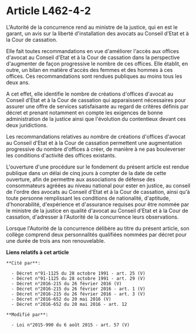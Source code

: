 # Article L462-4-2

L'Autorité de la concurrence rend au ministre de la justice, qui en est le garant, un avis sur la liberté d'installation des
avocats au Conseil d'Etat et à la Cour de cassation. 

Elle fait toutes recommandations en vue d'améliorer l'accès aux offices d'avocat au Conseil d'Etat et à la Cour de cassation
dans la perspective d'augmenter de façon progressive le nombre de ces offices. Elle établit, en outre, un bilan en matière
d'accès des femmes et des hommes à ces offices. Ces recommandations sont rendues publiques au moins tous les deux ans. 

A cet effet, elle identifie le nombre de créations d'offices d'avocat au Conseil d'Etat et à la Cour de cassation qui
apparaissent nécessaires pour assurer une offre de services satisfaisante au regard de critères définis par décret et prenant
notamment en compte les exigences de bonne administration de la justice ainsi que l'évolution du contentieux devant ces deux
juridictions. 

Les recommandations relatives au nombre de créations d'offices d'avocat au Conseil d'Etat et à la Cour de cassation
permettent une augmentation progressive du nombre d'offices à créer, de manière à ne pas bouleverser les conditions
d'activité des offices existants. 

L'ouverture d'une procédure sur le fondement du présent article est rendue publique dans un délai de cinq jours à compter de
la date de cette ouverture, afin de permettre aux associations de défense des consommateurs agréées au niveau national pour
ester en justice, au conseil de l'ordre des avocats au Conseil d'Etat et à la Cour de cassation, ainsi qu'à toute personne
remplissant les conditions de nationalité, d'aptitude, d'honorabilité, d'expérience et d'assurance requises pour être nommée
par le ministre de la justice en qualité d'avocat au Conseil d'Etat et à la Cour de cassation, d'adresser à l'Autorité de la
concurrence leurs observations. 

Lorsque l'Autorité de la concurrence délibère au titre du présent article, son collège comprend deux personnalités qualifiées
nommées par décret pour une durée de trois ans non renouvelable.

**Liens relatifs à cet article**

	**Cité par**:

	  - Décret n°91-1125 du 28 octobre 1991 - art. 25 (V)
	  - Décret n°91-1125 du 28 octobre 1991 - art. 29 (V)
	  - Décret n°2016-215 du 26 février 2016 (V)
	  - Décret n°2016-215 du 26 février 2016 - art. 1 (V)
	  - Décret n°2016-215 du 26 février 2016 - art. 3 (V)
	  - Décret n°2016-652 du 20 mai 2016 (V)
	  - Décret n°2016-652 du 20 mai 2016 - art. 12

	**Modifié par**:

	  - Loi n°2015-990 du 6 août 2015 - art. 57 (V)
